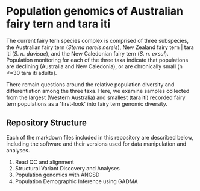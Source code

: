 # Population genomics of Australian fairy tern and tara iti
The current fairy tern species complex is comprised of three subspecies, the Australian fairy tern (*Sterna nereis nereis*), New Zealand fairy tern | tara iti (*S. n. davisae*), and the New Caledonian fairy tern (*S. n. exsul*). Population monitoring for each of the three taxa indicate that populations are declining (Australia and New Caledonia), or are chronically small (n <=30 tara iti adults).  

There remain questions around the relative population diversity and differentiation among the three taxa. Here, we examine samples collected from the largest (Western Australia) and smallest (tara iti) recorded fairy tern populations as a 'first-look' into fairy tern genomic diversity.  

## Repository Structure
Each of the markdown files included in this repository are described below, including the software and their versions used for data manipulation and analyses.  
1. Read QC and alignment
2. Structural Variant Discovery and Analyses
3. Population genomics with ANGSD
4. Population Demographic Inference using GADMA